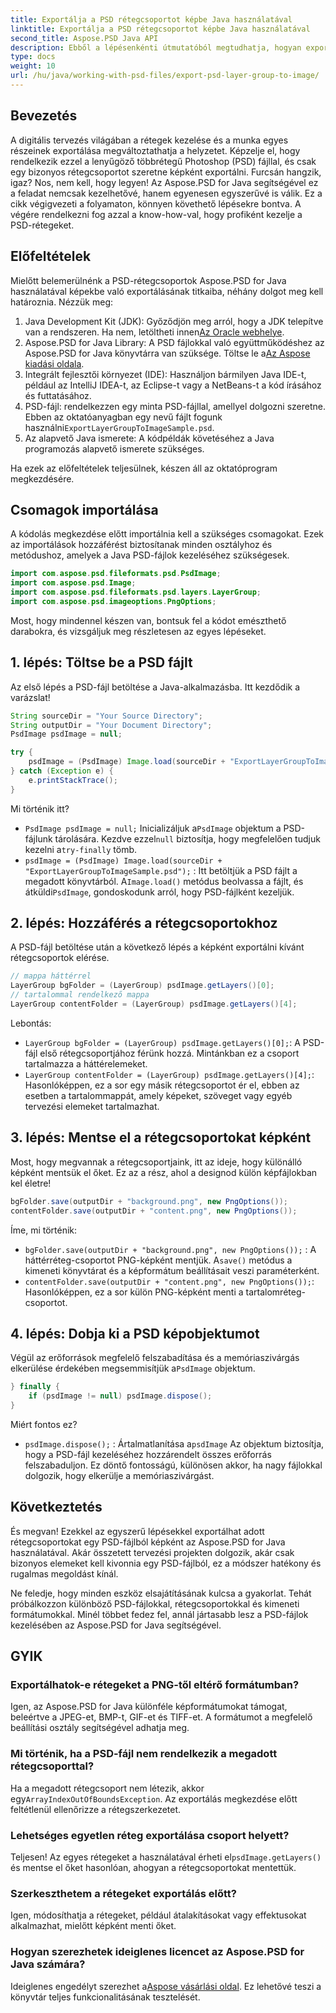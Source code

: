 ```yaml
---
title: Exportálja a PSD rétegcsoportot képbe Java használatával
linktitle: Exportálja a PSD rétegcsoportot képbe Java használatával
second_title: Aspose.PSD Java API
description: Ebből a lépésenkénti útmutatóból megtudhatja, hogyan exportálhat PSD-rétegcsoportokat képekbe az Aspose.PSD for Java használatával. Tökéletes fejlesztőknek és tervezőknek.
type: docs
weight: 10
url: /hu/java/working-with-psd-files/export-psd-layer-group-to-image/
---
```

## Bevezetés

A digitális tervezés világában a rétegek kezelése és a munka egyes részeinek exportálása megváltoztathatja a helyzetet. Képzelje el, hogy rendelkezik ezzel a lenyűgöző többrétegű Photoshop (PSD) fájllal, és csak egy bizonyos rétegcsoportot szeretne képként exportálni. Furcsán hangzik, igaz? Nos, nem kell, hogy legyen! Az Aspose.PSD for Java segítségével ez a feladat nemcsak kezelhetővé, hanem egyenesen egyszerűvé is válik. Ez a cikk végigvezeti a folyamaton, könnyen követhető lépésekre bontva. A végére rendelkezni fog azzal a know-how-val, hogy profiként kezelje a PSD-rétegeket.

## Előfeltételek

Mielőtt belemerülnénk a PSD-rétegcsoportok Aspose.PSD for Java használatával képekbe való exportálásának titkaiba, néhány dolgot meg kell határoznia. Nézzük meg:

1.  Java Development Kit (JDK): Győződjön meg arról, hogy a JDK telepítve van a rendszeren. Ha nem, letöltheti innen[Az Oracle webhelye](https://www.oracle.com/java/technologies/javase-downloads.html).
2. Aspose.PSD for Java Library: A PSD fájlokkal való együttműködéshez az Aspose.PSD for Java könyvtárra van szüksége. Töltse le a[Az Aspose kiadási oldala](https://releases.aspose.com/psd/java/).
3. Integrált fejlesztői környezet (IDE): Használjon bármilyen Java IDE-t, például az IntelliJ IDEA-t, az Eclipse-t vagy a NetBeans-t a kód írásához és futtatásához.
4.  PSD-fájl: rendelkezzen egy minta PSD-fájllal, amellyel dolgozni szeretne. Ebben az oktatóanyagban egy nevű fájlt fogunk használni`ExportLayerGroupToImageSample.psd`.
5. Az alapvető Java ismerete: A kódpéldák követéséhez a Java programozás alapvető ismerete szükséges.

Ha ezek az előfeltételek teljesülnek, készen áll az oktatóprogram megkezdésére.

## Csomagok importálása

A kódolás megkezdése előtt importálnia kell a szükséges csomagokat. Ezek az importálások hozzáférést biztosítanak minden osztályhoz és metódushoz, amelyek a Java PSD-fájlok kezeléséhez szükségesek.

```java
import com.aspose.psd.fileformats.psd.PsdImage;
import com.aspose.psd.Image;
import com.aspose.psd.fileformats.psd.layers.LayerGroup;
import com.aspose.psd.imageoptions.PngOptions;
```

Most, hogy mindennel készen van, bontsuk fel a kódot emészthető darabokra, és vizsgáljuk meg részletesen az egyes lépéseket.

## 1. lépés: Töltse be a PSD fájlt

Az első lépés a PSD-fájl betöltése a Java-alkalmazásba. Itt kezdődik a varázslat!

```java
String sourceDir = "Your Source Directory";
String outputDir = "Your Document Directory";
PsdImage psdImage = null;

try {
    psdImage = (PsdImage) Image.load(sourceDir + "ExportLayerGroupToImageSample.psd");
} catch (Exception e) {
    e.printStackTrace();
}
```

Mi történik itt?
- `PsdImage psdImage = null;` Inicializáljuk a`PsdImage` objektum a PSD-fájlunk tárolására. Kezdve ezzel`null` biztosítja, hogy megfelelően tudjuk kezelni a`try-finally` tömb.
- `psdImage = (PsdImage) Image.load(sourceDir + "ExportLayerGroupToImageSample.psd");` : Itt betöltjük a PSD fájlt a megadott könyvtárból. A`Image.load()` metódus beolvassa a fájlt, és átküldi`PsdImage`, gondoskodunk arról, hogy PSD-fájlként kezeljük.

## 2. lépés: Hozzáférés a rétegcsoportokhoz

A PSD-fájl betöltése után a következő lépés a képként exportálni kívánt rétegcsoportok elérése.

```java
// mappa háttérrel
LayerGroup bgFolder = (LayerGroup) psdImage.getLayers()[0];
// tartalommal rendelkező mappa
LayerGroup contentFolder = (LayerGroup) psdImage.getLayers()[4];
```

Lebontás:
- `LayerGroup bgFolder = (LayerGroup) psdImage.getLayers()[0];`: A PSD-fájl első rétegcsoportjához férünk hozzá. Mintánkban ez a csoport tartalmazza a háttérelemeket.
- `LayerGroup contentFolder = (LayerGroup) psdImage.getLayers()[4];`: Hasonlóképpen, ez a sor egy másik rétegcsoportot ér el, ebben az esetben a tartalommappát, amely képeket, szöveget vagy egyéb tervezési elemeket tartalmazhat.

## 3. lépés: Mentse el a rétegcsoportokat képként

Most, hogy megvannak a rétegcsoportjaink, itt az ideje, hogy különálló képként mentsük el őket. Ez az a rész, ahol a designod külön képfájlokban kel életre!

```java
bgFolder.save(outputDir + "background.png", new PngOptions());
contentFolder.save(outputDir + "content.png", new PngOptions());
```

Íme, mi történik:
- `bgFolder.save(outputDir + "background.png", new PngOptions());` : A háttérréteg-csoportot PNG-képként mentjük. A`save()` metódus a kimeneti könyvtárat és a képformátum beállításait veszi paraméterként.
- `contentFolder.save(outputDir + "content.png", new PngOptions());`: Hasonlóképpen, ez a sor külön PNG-képként menti a tartalomréteg-csoportot.

## 4. lépés: Dobja ki a PSD képobjektumot

 Végül az erőforrások megfelelő felszabadítása és a memóriaszivárgás elkerülése érdekében megsemmisítjük a`PsdImage` objektum.

```java
} finally {
    if (psdImage != null) psdImage.dispose();
}
```

Miért fontos ez?
- `psdImage.dispose();` : Ártalmatlanítása a`psdImage` Az objektum biztosítja, hogy a PSD-fájl kezeléséhez hozzárendelt összes erőforrás felszabaduljon. Ez döntő fontosságú, különösen akkor, ha nagy fájlokkal dolgozik, hogy elkerülje a memóriaszivárgást.

## Következtetés

És megvan! Ezekkel az egyszerű lépésekkel exportálhat adott rétegcsoportokat egy PSD-fájlból képként az Aspose.PSD for Java használatával. Akár összetett tervezési projekten dolgozik, akár csak bizonyos elemeket kell kivonnia egy PSD-fájlból, ez a módszer hatékony és rugalmas megoldást kínál.

Ne feledje, hogy minden eszköz elsajátításának kulcsa a gyakorlat. Tehát próbálkozzon különböző PSD-fájlokkal, rétegcsoportokkal és kimeneti formátumokkal. Minél többet fedez fel, annál jártasabb lesz a PSD-fájlok kezelésében az Aspose.PSD for Java segítségével.

## GYIK

### Exportálhatok-e rétegeket a PNG-től eltérő formátumban?
Igen, az Aspose.PSD for Java különféle képformátumokat támogat, beleértve a JPEG-et, BMP-t, GIF-et és TIFF-et. A formátumot a megfelelő beállítási osztály segítségével adhatja meg.

### Mi történik, ha a PSD-fájl nem rendelkezik a megadott rétegcsoporttal?
 Ha a megadott rétegcsoport nem létezik, akkor egy`ArrayIndexOutOfBoundsException`. Az exportálás megkezdése előtt feltétlenül ellenőrizze a rétegszerkezetet.

### Lehetséges egyetlen réteg exportálása csoport helyett?
 Teljesen! Az egyes rétegeket a használatával érheti el`psdImage.getLayers()` és mentse el őket hasonlóan, ahogyan a rétegcsoportokat mentettük.

### Szerkeszthetem a rétegeket exportálás előtt?
Igen, módosíthatja a rétegeket, például átalakításokat vagy effektusokat alkalmazhat, mielőtt képként menti őket.

### Hogyan szerezhetek ideiglenes licencet az Aspose.PSD for Java számára?
 Ideiglenes engedélyt szerezhet a[Aspose vásárlási oldal](https://purchase.aspose.com/temporary-license/). Ez lehetővé teszi a könyvtár teljes funkcionalitásának tesztelését.